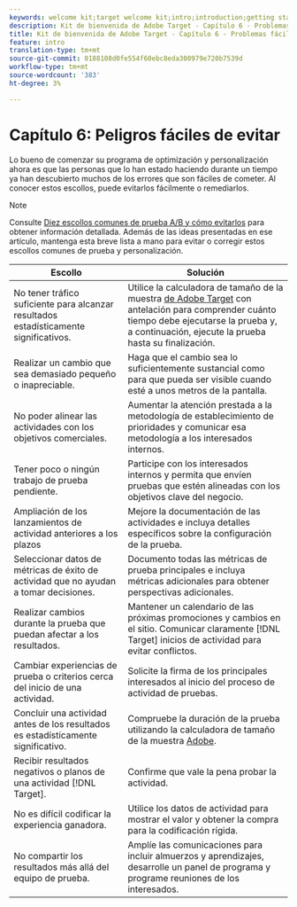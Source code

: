 ```yaml
---
keywords: welcome kit;target welcome kit;intro;introduction;getting started
description: Kit de bienvenida de Adobe Target - Capítulo 6 - Problemas fáciles de evitar
title: Kit de bienvenida de Adobe Target - Capítulo 6 - Problemas fáciles de evitar
feature: intro
translation-type: tm+mt
source-git-commit: 0188108d0fe554f60ebc8eda300979e720b7539d
workflow-type: tm+mt
source-wordcount: '383'
ht-degree: 3%

---
```



# Capítulo 6: Peligros fáciles de evitar

Lo bueno de comenzar su programa de optimización y personalización ahora es que las personas que lo han estado haciendo durante un tiempo ya han descubierto muchos de los errores que son fáciles de cometer. Al conocer estos escollos, puede evitarlos fácilmente o remediarlos.

>[!NOTE]
>
>Consulte [Diez escollos comunes de prueba A/B y cómo evitarlos](/help/c-activities/t-test-ab/common-ab-testing-pitfalls.md) para obtener información detallada. Además de las ideas presentadas en ese artículo, mantenga esta breve lista a mano para evitar o corregir estos escollos comunes de prueba y personalización.

| Escollo | Solución |
| --- | --- |
| No tener tráfico suficiente para alcanzar resultados estadísticamente significativos. | Utilice la calculadora de tamaño de la muestra [de Adobe Target](https://docs.adobe.com/content/target-microsite/testcalculator.html) con antelación para comprender cuánto tiempo debe ejecutarse la prueba y, a continuación, ejecute la prueba hasta su finalización. |
| Realizar un cambio que sea demasiado pequeño o inapreciable. | Haga que el cambio sea lo suficientemente sustancial como para que pueda ser visible cuando esté a unos metros de la pantalla. |
| No poder alinear las actividades con los objetivos comerciales. | Aumentar la atención prestada a la metodología de establecimiento de prioridades y comunicar esa metodología a los interesados internos. |
| Tener poco o ningún trabajo de prueba pendiente. | Participe con los interesados internos y permita que envíen pruebas que estén alineadas con los objetivos clave del negocio. |
| Ampliación de los lanzamientos de actividad anteriores a los plazos | Mejore la documentación de las actividades e incluya detalles específicos sobre la configuración de la prueba. |
| Seleccionar datos de métricas de éxito de actividad que no ayudan a tomar decisiones. | Documento todas las métricas de prueba principales e incluya métricas adicionales para obtener perspectivas adicionales. |
| Realizar cambios durante la prueba que puedan afectar a los resultados. | Mantener un calendario de las próximas promociones y cambios en el sitio. Comunicar claramente [!DNL Target] inicios de actividad para evitar conflictos. |
| Cambiar experiencias de prueba o criterios cerca del inicio de una actividad. | Solicite la firma de los principales interesados al inicio del proceso de actividad de pruebas. |
| Concluir una actividad antes de los resultados es estadísticamente significativo. | Compruebe la duración de la prueba utilizando la calculadora de tamaño de la muestra [Adobe](https://docs.adobe.com/content/target-microsite/testcalculator.html). |
| Recibir resultados negativos o planos de una actividad [!DNL Target]. | Confirme que vale la pena probar la actividad. |
| No es difícil codificar la experiencia ganadora. | Utilice los datos de actividad para mostrar el valor y obtener la compra para la codificación rígida. |
| No compartir los resultados más allá del equipo de prueba. | Amplíe las comunicaciones para incluir almuerzos y aprendizajes, desarrolle un panel de programa y programe reuniones de los interesados. |